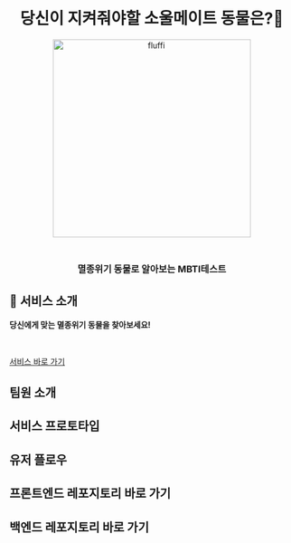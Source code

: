 <h1 align="center">당신이 지켜줘야할 소울메이트 동물은?🦆</h1>

<div align="center">
  <img src="https://github.com/numble-mbti/.github/assets/96231175/2201fe52-7e27-43f2-bbd0-c95713961abc" alt="fluffi" style="width: 350px; margin-bottom: 20px" />
  <h3>멸종위기 동물로 알아보는 MBTI테스트</h3>
</div>

## 📑 서비스 소개
> 


**당신에게 맞는 멸종위기 동물을 찾아보세요!**

<br/>

<a href="https://animal-mbti-test.vercel.app/">서비스 바로 가기</a>

## 팀원 소개

## 서비스 프로토타입 

## 유저 플로우 

## 프론트엔드 레포지토리 바로 가기 

## 백엔드 레포지토리 바로 가기 
